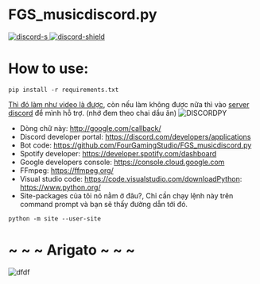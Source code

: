 # FGS_musicdiscord.py
[discord-invite]: https://discord.gg/sdBzRmfbtK
[discord-shield]: https://discord.com/api/guilds/336642139381301249/embed.png
[discord-i]: https://www.youtube.com/channel/UCFINNqRcNcOAemuyKdBiDpA?sub_confirmation=1
[discord-s]: https://cdn.discordapp.com/attachments/1096779271252488293/1117131387342966905/Screenshot_2023-06-10_233553.png
[ ![discord-s][] ][discord-i] [ ![discord-shield][] ][discord-invite]
# How to use:
```
pip install -r requirements.txt
```
[Thì đó làm như video là được](https://youtu.be/JERydBfzTEU), còn nếu làm không được nữa thì vào [server discord](https://discord.gg/sdBzRmfbtK) để mình hỗ trợ. (nhớ đem theo chai dầu ăn)
![DISCORDPY](https://github.com/FourGamingStudio/FGS_musicdiscord.py/assets/123074279/7d33c3be-5877-4c3d-a1f5-51caf604956c)
- Dòng chữ này: http://google.com/callback/
- Discord developer portal: https://discord.com/developers/applications
- Bot code: https://github.com/FourGamingStudio/FGS_musicdiscord.py
- Spotify developer: https://developer.spotify.com/dashboard
- Google developers console: https://console.cloud.google.com
- FFmpeg: https://ffmpeg.org/
- Visual studio code: https://code.visualstudio.com/downloadPython: https://www.python.org/
- Site-packages của tôi nó nằm ở đâu?, Chỉ cần chạy lệnh này trên command prompt và bạn sẽ thấy đường dẫn tới đó.
```
python -m site --user-site
```
# ~ ~ ~ Arigato ~ ~ ~
![dfdf](https://github.com/FourGamingStudio/FGS_musicdiscord.py/assets/123074279/cbb8fe96-3307-472f-af67-f68507c3bda9)
